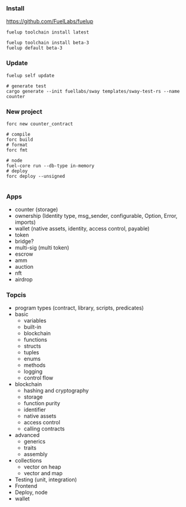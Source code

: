 ### Install

https://github.com/FuelLabs/fuelup

```shell
fuelup toolchain install latest

fuelup toolchain install beta-3
fuelup default beta-3
```

### Update

```shell
fuelup self update

# generate test
cargo generate --init fuellabs/sway templates/sway-test-rs --name counter

```

### New project

```shell
forc new counter_contract

# compile
forc build
# format
forc fmt

# node
fuel-core run --db-type in-memory
# deploy
forc deploy --unsigned


```

### Apps

-   counter (storage)
-   ownership (Identity type, msg_sender, configurable, Option, Error, imports)
-   wallet (native assets, identity, access control, payable)
-   token
-   bridge?
-   multi-sig (multi token)
-   escrow
-   amm
-   auction
-   nft
-   airdrop

### Topcis

-   program types (contract, library, scripts, predicates)
-   basic
    -   variables
    -   built-in
    -   blockchain
    -   functions
    -   structs
    -   tuples
    -   enums
    -   methods
    -   logging
    -   control flow
-   blockchain
    -   hashing and cryptography
    -   storage
    -   function purity
    -   identifier
    -   native assets
    -   access control
    -   calling contracts
-   advanced
    -   generics
    -   traits
    -   assembly
-   collections
    -   vector on heap
    -   vector and map
-   Testing (unit, integration)
-   Frontend
-   Deploy, node
-   wallet
